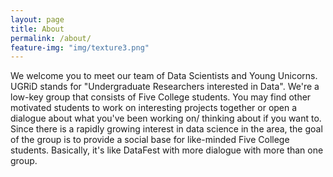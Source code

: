 ```yaml
---
layout: page
title: About
permalink: /about/
feature-img: "img/texture3.png"
---
```


We welcome you to meet our team of Data Scientists and Young Unicorns. UGRiD stands for "Undergraduate Researchers interested in Data". We're a low-key group that consists of Five College students. You may find other motivated students to work on interesting projects together or open a dialogue about what you've been working on/ thinking about if you want to. Since there is a rapidly growing interest in data science in the area, the goal of the group is to provide a social base for like-minded Five College students. Basically, it's like DataFest with more dialogue with more than one group.
